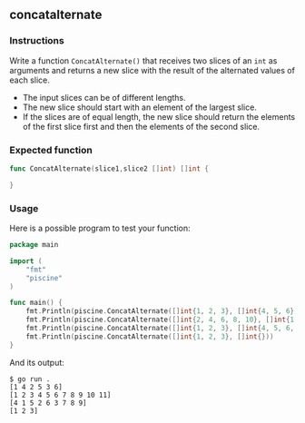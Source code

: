 ## concatalternate

### Instructions

Write a function `ConcatAlternate()` that receives two slices of an `int` as arguments and returns a new slice with the result of the alternated values of each slice.
- The input slices can be of different lengths.
- The new slice should start with an element of the largest slice.
- If the slices are of equal length, the new slice should return the elements of the first slice first and then the elements of the second slice.

### Expected function

```go
func ConcatAlternate(slice1,slice2 []int) []int {

}
```

### Usage

Here is a possible program to test your function:

```go
package main

import (
	"fmt"
	"piscine"
)

func main() {
	fmt.Println(piscine.ConcatAlternate([]int{1, 2, 3}, []int{4, 5, 6}))
	fmt.Println(piscine.ConcatAlternate([]int{2, 4, 6, 8, 10}, []int{1, 3, 5, 7, 9, 11}))
	fmt.Println(piscine.ConcatAlternate([]int{1, 2, 3}, []int{4, 5, 6, 7, 8, 9}))
	fmt.Println(piscine.ConcatAlternate([]int{1, 2, 3}, []int{}))
}
```

And its output:

```console
$ go run .
[1 4 2 5 3 6]
[1 2 3 4 5 6 7 8 9 10 11]
[4 1 5 2 6 3 7 8 9]
[1 2 3]
```
